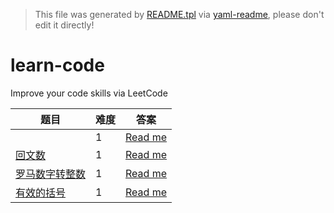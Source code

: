 > This file was generated by [README.tpl](README.tpl) via [yaml-readme](https://github.com/LinuxSuRen/yaml-readme), please don't edit it directly!

# learn-code
Improve your code skills via LeetCode

| 题目 | 难度 | 答案 |
|---|---|---|
| []() | 1 | [Read me](items/longest-common-prefix.md) |
| [回文数](https://leetcode.cn/problems/palindrome-number/) | 1 | [Read me](items/palindrome.md) |
| [罗马数字转整数](https://leetcode.cn/problems/roman-to-integer/) | 1 | [Read me](items/romanToInt.md) |
| [有效的括号](https://leetcode.cn/problems/valid-parentheses/submissions/498038213/) | 1 | [Read me](items/valid-brace.md) |
